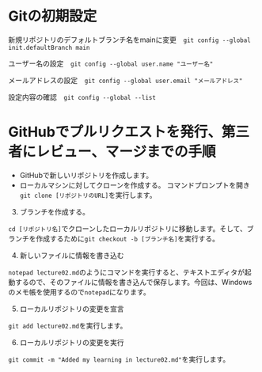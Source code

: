# Gitの初期設定
 新規リポジトリのデフォルトブランチ名をmainに変更　```git config --global init.defaultBranch main```
 
 ユーザー名の設定　```git config --global user.name "ユーザー名"```

 メールアドレスの設定　```git config --global user.email "メールアドレス"```

設定内容の確認　```git config --global --list```

# GitHubでプルリクエストを発行、第三者にレビュー、マージまでの手順
* GitHubで新しいリポジトリを作成します。
* ローカルマシンに対してクローンを作成する。
 コマンドプロンプトを開き```git clone [リポジトリのURL]```を実行します。

3. ブランチを作成する。

```cd [リポジトリ名]```でクローンしたローカルリポジトリに移動します。そして、ブランチを作成するために```git checkout -b [ブランチ名]```を実行する。

4. 新しいファイルに情報を書き込む

```notepad lecture02.md```のようにコマンドを実行すると、テキストエディタが起動するので、そのファイルに情報を書き込んで保存します。今回は、Windowsのメモ帳を使用するので```notepad```になります。

5. ローカルリポジトリの変更を宣言

```git add lecture02.md```を実行します。

6. ローカルリポジトリの変更を実行

```git commit -m "Added my learning in lecture02.md"```を実行します。


   
